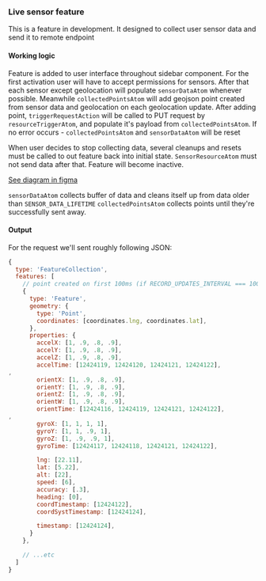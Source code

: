 ### Live sensor feature

This is a feature in development. It designed to collect user sensor data and send it to remote endpoint

#### Working logic

Feature is added to user interface throughout sidebar component.
For the first activation user will have to accept permissions for sensors.
After that each sensor except geolocation will populate `sensorDataAtom` whenever possible.
Meanwhile `collectedPointsAtom` will add geojson point created from sensor data and geolocation on each geolocation update. After adding point, `triggerRequestAction` will be called to PUT request by `resourceTriggerAtom`, and populate it's payload from `collectedPointsAtom`. If no error occurs - `collectedPointsAtom` and `sensorDataAtom` will be reset

When user decides to stop collecting data, several cleanups and resets must be called to out feature back into initial state. `SensorResourceAtom` must not send data after that. Feature will become inactive.

[See diagram in figma](https://www.figma.com/file/GRMz4BnDfr5qFXafmrMt9Y/Live-sensor-feature?node-id=0%3A1&t=w2FGK3oikxVbA5QU-1)

`sensorDataAtom` collects buffer of data and cleans itself up from data older than `SENSOR_DATA_LIFETIME`
`collectedPointsAtom` collects points until they're successfully sent away.

#### Output

For the request we'll sent roughly following JSON:

```js
{
  type: 'FeatureCollection',
  features: [
    // point created on first 100ms (if RECORD_UPDATES_INTERVAL === 100)
    {
      type: 'Feature',
      geometry: {
        type: 'Point',
        coordinates: [coordinates.lng, coordinates.lat],
      },
      properties: {
        accelX: [1, .9, .8, .9],
        accelY: [1, .9, .8, .9],
        accelZ: [1, .9, .8, .9],
        accelTime: [12424119, 12424120, 12424121, 12424122],
,
        orientX: [1, .9, .8, .9],
        orientY: [1, .9, .8, .9],
        orientZ: [1, .9, .8, .9],
        orientW: [1, .9, .8, .9],
        orientTime: [12424116, 12424119, 12424121, 12424122],
,
        gyroX: [1, 1, 1, 1],
        gyroY: [1, 1, .9, 1],
        gyroZ: [1, .9, .9, 1],
        gyroTime: [12424117, 12424118, 12424121, 12424122],

        lng: [22.11],
        lat: [5.22],
        alt: [22],
        speed: [6],
        accuracy: [.3],
        heading: [0],
        coordTimestamp: [12424122],
        coordSystTimestamp: [12424124],

        timestamp: [12424124],
      }
    },

    // ...etc
  ]
}
```
